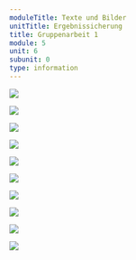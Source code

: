 ```yaml
---
moduleTitle: Texte und Bilder
unitTitle: Ergebnissicherung
title: Gruppenarbeit 1
module: 5
unit: 6
subunit: 0
type: information
---
```


![](aufgabe1.PNG)

![](grafik1.jpg)

![](grafik2.jpg)

![](grafik3.jpg)

![](grafik4.jpeg)

![](grafik5.PNG)

![](grafik7.jpg)

![](grafik8.png)

![](grafik9.PNG)

![](grafik9.png)


